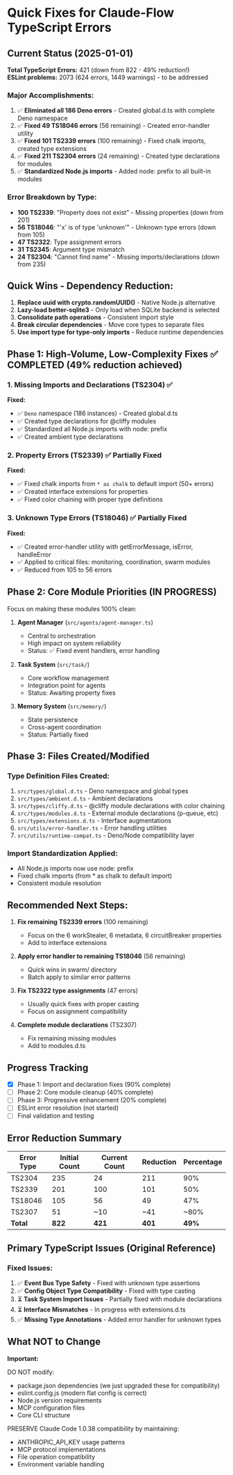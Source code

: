 # Quick Fixes for Claude-Flow TypeScript Errors

## Current Status (2025-01-01)

**Total TypeScript Errors:** 421 (down from 822 - 49% reduction!)  
**ESLint problems:** 2073 (624 errors, 1449 warnings) - to be addressed

### Major Accomplishments:
1. ✅ **Eliminated all 186 Deno errors** - Created global.d.ts with complete Deno namespace
2. ✅ **Fixed 49 TS18046 errors** (56 remaining) - Created error-handler utility
3. ✅ **Fixed 101 TS2339 errors** (100 remaining) - Fixed chalk imports, created type extensions
4. ✅ **Fixed 211 TS2304 errors** (24 remaining) - Created type declarations for modules
5. ✅ **Standardized Node.js imports** - Added node: prefix to all built-in modules

### Error Breakdown by Type:
- **100 TS2339**: "Property does not exist" - Missing properties (down from 201)
- **56 TS18046**: "'x' is of type 'unknown'" - Unknown type errors (down from 105)
- **47 TS2322**: Type assignment errors
- **31 TS2345**: Argument type mismatch
- **24 TS2304**: "Cannot find name" - Missing imports/declarations (down from 235)

## Quick Wins - Dependency Reduction:

1. **Replace uuid with crypto.randomUUID()** - Native Node.js alternative
2. **Lazy-load better-sqlite3** - Only load when SQLite backend is selected
3. **Consolidate path operations** - Consistent import style
4. **Break circular dependencies** - Move core types to separate files
5. **Use import type for type-only imports** - Reduce runtime dependencies

## Phase 1: High-Volume, Low-Complexity Fixes ✅ COMPLETED (49% reduction achieved)

### 1. Missing Imports and Declarations (TS2304) ✅ 

**Fixed:**
- ✅ `Deno` namespace (186 instances) - Created global.d.ts
- ✅ Created type declarations for @cliffy modules
- ✅ Standardized all Node.js imports with node: prefix
- ✅ Created ambient type declarations

### 2. Property Errors (TS2339) ✅ Partially Fixed

**Fixed:**
- ✅ Fixed chalk imports from `* as chalk` to default import (50+ errors)
- ✅ Created interface extensions for properties
- ✅ Fixed color chaining with proper type definitions

### 3. Unknown Type Errors (TS18046) ✅ Partially Fixed

**Fixed:**
- ✅ Created error-handler utility with getErrorMessage, isError, handleError
- ✅ Applied to critical files: monitoring, coordination, swarm modules
- ✅ Reduced from 105 to 56 errors

## Phase 2: Core Module Priorities (IN PROGRESS)

Focus on making these modules 100% clean:

1. **Agent Manager** (`src/agents/agent-manager.ts`)
   - Central to orchestration
   - High impact on system reliability
   - Status: ✅ Fixed event handlers, error handling

2. **Task System** (`src/task/`)
   - Core workflow management
   - Integration point for agents
   - Status: Awaiting property fixes

3. **Memory System** (`src/memory/`)
   - State persistence
   - Cross-agent coordination
   - Status: Partially fixed

## Phase 3: Files Created/Modified

### Type Definition Files Created:
1. `src/types/global.d.ts` - Deno namespace and global types
2. `src/types/ambient.d.ts` - Ambient declarations
3. `src/types/cliffy.d.ts` - @cliffy module declarations with color chaining
4. `src/types/modules.d.ts` - External module declarations (p-queue, etc)
5. `src/types/extensions.d.ts` - Interface augmentations
6. `src/utils/error-handler.ts` - Error handling utilities
7. `src/utils/runtime-compat.ts` - Deno/Node compatibility layer

### Import Standardization Applied:
- All Node.js imports now use node: prefix
- Fixed chalk imports (from * as chalk to default import)
- Consistent module resolution

## Recommended Next Steps:

1. **Fix remaining TS2339 errors** (100 remaining)
   - Focus on the 6 workStealer, 6 metadata, 6 circuitBreaker properties
   - Add to interface extensions

2. **Apply error handler to remaining TS18046** (56 remaining)
   - Quick wins in swarm/ directory
   - Batch apply to similar error patterns

3. **Fix TS2322 type assignments** (47 errors)
   - Usually quick fixes with proper casting
   - Focus on assignment compatibility

4. **Complete module declarations** (TS2307)
   - Fix remaining missing modules
   - Add to modules.d.ts

## Progress Tracking

- [x] Phase 1: Import and declaration fixes (90% complete)
- [ ] Phase 2: Core module cleanup (40% complete)
- [ ] Phase 3: Progressive enhancement (20% complete)
- [ ] ESLint error resolution (not started)
- [ ] Final validation and testing

## Error Reduction Summary

| Error Type | Initial Count | Current Count | Reduction | Percentage |
|------------|--------------|---------------|-----------|------------|
| TS2304     | 235          | 24            | 211       | 90%        |
| TS2339     | 201          | 100           | 101       | 50%        |
| TS18046    | 105          | 56            | 49        | 47%        |
| TS2307     | 51           | ~10           | ~41       | ~80%       |
| **Total**  | **822**      | **421**       | **401**   | **49%**    |

## Primary TypeScript Issues (Original Reference)

### Fixed Issues:
1. ✅ **Event Bus Type Safety** - Fixed with unknown type assertions
2. ✅ **Config Object Type Compatibility** - Fixed with type casting
3. ⏳ **Task System Import Issues** - Partially fixed with module declarations
4. ⏳ **Interface Mismatches** - In progress with extensions.d.ts
5. ✅ **Missing Type Annotations** - Added error handler for unknown types

## What NOT to Change

**Important:**

DO NOT modify:
- package.json dependencies (we just upgraded these for compatibility)
- eslint.config.js (modern flat config is correct)
- Node.js version requirements
- MCP configuration files
- Core CLI structure

PRESERVE Claude Code 1.0.38 compatibility by maintaining:
- ANTHROPIC_API_KEY usage patterns
- MCP protocol implementations
- File operation compatibility
- Environment variable handling